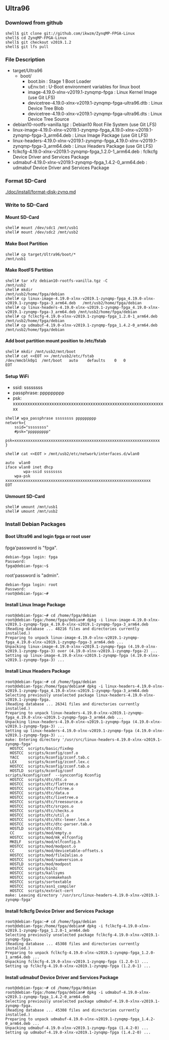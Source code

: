 ## Ultra96

### Downlowd from github

```console
shell$ git clone git://github.com/ikwzm/ZynqMP-FPGA-Linux
shell$ cd ZynqMP-FPGA-Linux
shell$ git checkout v2019.1.2
shell$ git lfs pull
```

### File Description

 * target/Ultra96
   + boot/
     - boot.bin                                                    : Stage 1 Boot Loader
     - uEnv.txt                                                    : U-Boot environment variables for linux boot
     - image-4.19.0-xlnx-v2019.1-zynqmp-fpga                       : Linux Kernel Image       (use Git LFS)
     - devicetree-4.19.0-xlnx-v2019.1-zynqmp-fpga-ultra96.dtb      : Linux Device Tree Blob   
     - devicetree-4.19.0-xlnx-v2019.1-zynqmp-fpga-ultra96.dts      : Linux Device Tree Source
 * debian10-rootfs-vanilla.tgz                                     : Debian10 Root File System (use Git LFS)
 * linux-image-4.19.0-xlnx-v2019.1-zynqmp-fpga_4.19.0-xlnx-v2019.1-zynqmp-fpga-3_arm64.deb   : Linux Image Package      (use Git LFS)
 * linux-headers-4.19.0-xlnx-v2019.1-zynqmp-fpga_4.19.0-xlnx-v2019.1-zynqmp-fpga-3_arm64.deb : Linux Headers Package    (use Git LFS)
 * fclkcfg-4.19.0-xlnx-v2019.1-zynqmp-fpga_1.2.0-1_arm64.deb       : fclkcfg Device Driver and Services Package
 * udmabuf-4.19.0-xlnx-v2019.1-zynqmp-fpga_1.4.2-0_arm64.deb       : udmabuf Device Driver and Services Package
 
### Format SD-Card

[./doc/install/format-disk-zynq.md](format-disk-zynq.md)

### Write to SD-Card

#### Mount SD-Card

```console
shell# mount /dev/sdc1 /mnt/usb1
shell# mount /dev/sdc2 /mnt/usb2
```
#### Make Boot Partition

```console
shell# cp target/Ultra96/boot/*                                           /mnt/usb1
```

#### Make RootFS Partition

```console
shell# tar xfz debian10-rootfs-vanilla.tgz -C                             /mnt/usb2
shell# mkdir                                                              /mnt/usb2/home/fpga/debian
shell# cp linux-image-4.19.0-xlnx-v2019.1-zynqmp-fpga_4.19.0-xlnx-v2019.1-zynqmp-fpga-3_arm64.deb   /mnt/usb2/home/fpga/debian
shell# cp linux-headers-4.19.0-xlnx-v2019.1-zynqmp-fpga_4.19.0-xlnx-v2019.1-zynqmp-fpga-3_arm64.deb /mnt/usb2/home/fpga/debian
shell# cp fclkcfg-4.19.0-xlnx-v2019.1-zynqmp-fpga_1.2.0-1_arm64.deb       /mnt/usb2/home/fpga/debian
shell# cp udmabuf-4.19.0-xlnx-v2019.1-zynqmp-fpga_1.4.2-0_arm64.deb       /mnt/usb2/home/fpga/debian
```

#### Add boot partition mount position to /etc/fstab

```console
shell# mkdir /mnt/usb2/mnt/boot
shell# cat <<EOT >> /mnt/usb2/etc/fstab
/dev/mmcblk0p1	/mnt/boot	auto	defaults	0	0
EOT
```

#### Setup WiFi

  * ssid: ssssssss
  * passphrase: ppppppppp
  * psk: xxxxxxxxxxxxxxxxxxxxxxxxxxxxxxxxxxxxxxxxxxxxxxxxxxxxxxxxxxxxxxxx

```console
shell# wpa_passphrase ssssssss ppppppppp
network={
	ssid="ssssssss"
	#psk="ppppppppp"
	psk=xxxxxxxxxxxxxxxxxxxxxxxxxxxxxxxxxxxxxxxxxxxxxxxxxxxxxxxxxxxxxxxx
}
```

```console
shell# cat <<EOT > /mnt/usb2/etc/network/interfaces.d/wlan0

auto  wlan0
iface wlan0 inet dhcp
        wpa-ssid ssssssss
	wpa-psk  xxxxxxxxxxxxxxxxxxxxxxxxxxxxxxxxxxxxxxxxxxxxxxxxxxxxxxxxxxxxxxxx
EOT
```

#### Unmount SD-Card

```console
shell# umount /mnt/usb1
shell# umount /mnt/usb2
```

### Install Debian Packages

#### Boot Ultra96 and login fpga or root user

fpga'password is "fpga".

```console
debian-fpga login: fpga
Password:
fpga@debian-fpga:~$
```

root'password is "admin".

```console
debian-fpga login: root
Password:
root@debian-fpga:~#
```

#### Install Linux Image Package

```console
root@debian-fpga:~# cd /home/fpga/debian
root@debian-fpga:/home/fpga/debian# dpkg -i linux-image-4.19.0-xlnx-v2019.1-zynqmp-fpga_4.19.0-xlnx-v2019.1-zynqmp-fpga-3_arm64.deb
(Reading database ... 48216 files and directories currently installed.)
Preparing to unpack linux-image-4.19.0-xlnx-v2019.1-zynqmp-fpga_4.19.0-xlnx-v2019.1-zynqmp-fpga-3_arm64.deb ...
Unpacking linux-image-4.19.0-xlnx-v2019.1-zynqmp-fpga (4.19.0-xlnx-v2019.1-zynqmp-fpga-3) over (4.19.0-xlnx-v2019.1-zynqmp-fpga-2) ...
Setting up linux-image-4.19.0-xlnx-v2019.1-zynqmp-fpga (4.19.0-xlnx-v2019.1-zynqmp-fpga-3) ...
```

#### Install Linux Headers Package

```console
root@debian-fpga:~# cd /home/fpga/debian
root@debian-fpga:/home/fpga/debian# dpkg -i linux-headers-4.19.0-xlnx-v2019.1-zynqmp-fpga_4.19.0-xlnx-v2019.1-zynqmp-fpga-3_arm64.deb
Selecting previously unselected package linux-headers-4.19.0-xlnx-v2019.1-zynqmp-fpga.
(Reading database ... 26341 files and directories currently installed.)
Preparing to unpack linux-headers-4.19.0-xlnx-v2019.1-zynqmp-fpga_4.19.0-xlnx-v2019.1-zynqmp-fpga-3_arm64.deb ...
Unpacking linux-headers-4.19.0-xlnx-v2019.1-zynqmp-fpga (4.19.0-xlnx-v2019.1-zynqmp-fpga-3) ...
Setting up linux-headers-4.19.0-xlnx-v2019.1-zynqmp-fpga (4.19.0-xlnx-v2019.1-zynqmp-fpga-3) ...
make: Entering directory '/usr/src/linux-headers-4.19.0-xlnx-v2019.1-zynqmp-fpga'
  HOSTCC  scripts/basic/fixdep
  HOSTCC  scripts/kconfig/conf.o
  YACC    scripts/kconfig/zconf.tab.c
  LEX     scripts/kconfig/zconf.lex.c
  HOSTCC  scripts/kconfig/zconf.tab.o
  HOSTLD  scripts/kconfig/conf
scripts/kconfig/conf  --syncconfig Kconfig
  HOSTCC  scripts/dtc/dtc.o
  HOSTCC  scripts/dtc/flattree.o
  HOSTCC  scripts/dtc/fstree.o
  HOSTCC  scripts/dtc/data.o
  HOSTCC  scripts/dtc/livetree.o
  HOSTCC  scripts/dtc/treesource.o
  HOSTCC  scripts/dtc/srcpos.o
  HOSTCC  scripts/dtc/checks.o
  HOSTCC  scripts/dtc/util.o
  HOSTCC  scripts/dtc/dtc-lexer.lex.o
  HOSTCC  scripts/dtc/dtc-parser.tab.o
  HOSTLD  scripts/dtc/dtc
  CC      scripts/mod/empty.o
  HOSTCC  scripts/mod/mk_elfconfig
  MKELF   scripts/mod/elfconfig.h
  HOSTCC  scripts/mod/modpost.o
  CC      scripts/mod/devicetable-offsets.s
  HOSTCC  scripts/mod/file2alias.o
  HOSTCC  scripts/mod/sumversion.o
  HOSTLD  scripts/mod/modpost
  HOSTCC  scripts/bin2c
  HOSTCC  scripts/kallsyms
  HOSTCC  scripts/conmakehash
  HOSTCC  scripts/sortextable
  HOSTCC  scripts/asn1_compiler
  HOSTCC  scripts/extract-cert
make: Leaving directory '/usr/src/linux-headers-4.19.0-xlnx-v2019.1-zynqmp-fpga'
```

#### Install fclkcfg Device Driver and Services Package

```console
root@debian-fpga:~# cd /home/fpga/debian
root@debian-fpga:/home/fpga/debian# dpkg -i fclkcfg-4.19.0-xlnx-v2019.1-zynqmp-fpga_1.2.0-1_arm64.deb
Selecting previously unselected package fclkcfg-4.19.0-xlnx-v2019.1-zynqmp-fpga.
(Reading database ... 45308 files and directories currently installed.)
Preparing to unpack fclkcfg-4.19.0-xlnx-v2019.1-zynqmp-fpga_1.2.0-1_arm64.deb ...
Unpacking fclkcfg-4.19.0-xlnx-v2019.1-zynqmp-fpga (1.2.0-1) ...
Setting up fclkcfg-4.19.0-xlnx-v2019.1-zynqmp-fpga (1.2.0-1) ...
```

#### Install udmabuf Device Driver and Services Package

```console
root@debian-fpga:~# cd /home/fpga/debian
root@debian-fpga:/home/fpga/debian# dpkg -i udmabuf-4.19.0-xlnx-v2019.1-zynqmp-fpga_1.4.2-0_arm64.deb
Selecting previously unselected package udmabuf-4.19.0-xlnx-v2019.1-zynqmp-fpga.
(Reading database ... 45308 files and directories currently installed.)
Preparing to unpack udmabuf-4.19.0-xlnx-v2019.1-zynqmp-fpga_1.4.2-0_arm64.deb ...
Unpacking udmabuf-4.19.0-xlnx-v2019.1-zynqmp-fpga (1.4.2-0) ...
Setting up udmabuf-4.19.0-xlnx-v2019.1-zynqmp-fpga (1.4.2-0) ...
```

